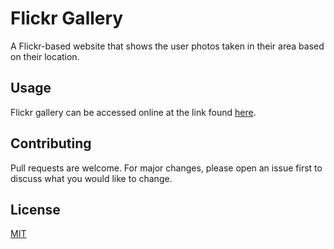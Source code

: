 # Flickr Gallery

A Flickr-based website that shows the user photos taken in their area based on their location.

## Usage

Flickr gallery can be accessed online at the link found [here](https://ismaelt140-flickr-gallery.netlify.app).

## Contributing

Pull requests are welcome. For major changes, please open an issue first to discuss what you would like to change.

## License

[MIT](https://choosealicense.com/licenses/mit/)
